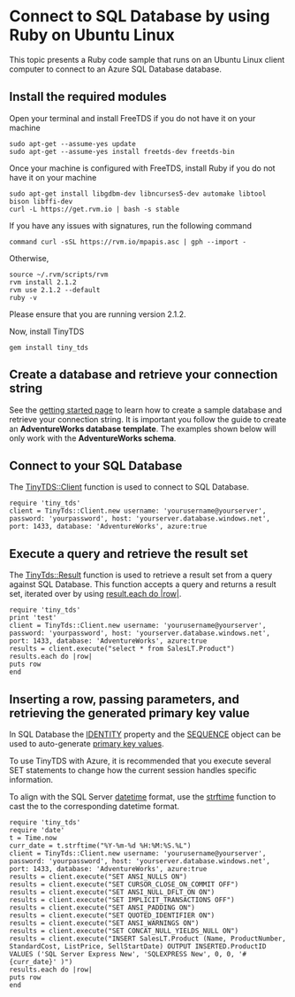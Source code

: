 <properties 
	pageTitle="Connect to SQL Database by using Ruby with TinyTDS on Ubuntu" 
	description="Give a code sample you can use to connect to Azure SQL Database."
	services="sql-database" 
	documentationCenter="" 
	authors="ajlam" 
	manager="jeffreyg" 
	editor=""/>


<tags 
	ms.service="sql-database" 
	ms.workload="sql-database" 
	ms.tgt_pltfrm="na" 
	ms.devlang="ruby" 
	ms.topic="article" 
	ms.date="07/10/2015" 
	ms.author="andrela"/>


# Connect to SQL Database by using Ruby on Ubuntu Linux

This topic presents a Ruby code sample that runs on an Ubuntu Linux client computer to connect to an Azure SQL Database database.


## Install the required modules
Open your terminal and install FreeTDS if you do not have it on your machine
	
    sudo apt-get --assume-yes update   
    sudo apt-get --assume-yes install freetds-dev freetds-bin


Once your machine is configured with FreeTDS, install Ruby if you do not have it on your machine
    
    sudo apt-get install libgdbm-dev libncurses5-dev automake libtool bison libffi-dev 
    curl -L https://get.rvm.io | bash -s stable

If you have any issues with signatures, run the following command

    command curl -sSL https://rvm.io/mpapis.asc | gph --import -  

Otherwise,

    source ~/.rvm/scripts/rvm 
    rvm install 2.1.2 
    rvm use 2.1.2 --default 
    ruby -v 

Please ensure that you are running version 2.1.2. 

Now, install TinyTDS

    gem install tiny_tds

## Create a database and retrieve your connection string
 
See the [getting started page](http://example.com/) to learn how to create a sample database and retrieve your connection string. It is important you follow the guide to create an **AdventureWorks database template**. The examples shown below will only work with the **AdventureWorks schema**. 
 

## Connect to your SQL Database
The [TinyTDS::Client](https://github.com/rails-sqlserver/tiny_tds) function is used to connect to SQL Database.

    require 'tiny_tds'        
    client = TinyTds::Client.new username: 'yourusername@yourserver', password: 'yourpassword', host: 'yourserver.database.windows.net', port: 1433, database: 'AdventureWorks', azure:true 

## Execute a query and retrieve the result set
The [TinyTds::Result](https://github.com/rails-sqlserver/tiny_tds) function is used to retrieve a result set from a query against SQL Database. This function accepts a query and returns a result set, iterated over by using [result.each do |row|](https://github.com/rails-sqlserver/tiny_tds).

	require 'tiny_tds'  
    print 'test'     
    client = TinyTds::Client.new username: 'yourusername@yourserver', password: 'yourpassword', host: 'yourserver.database.windows.net', port: 1433, database: 'AdventureWorks', azure:true 
    results = client.execute("select * from SalesLT.Product") 
    results.each do |row| 
    puts row 
    end 
    
## Inserting a row, passing parameters, and retrieving the generated primary key value
In SQL Database the [IDENTITY](https://msdn.microsoft.com/library/ms186775.aspx) property and the [SEQUENCE](https://msdn.microsoft.com/library/ff878058.aspx) object can be used to auto-generate [primary key values](https://msdn.microsoft.com/library/ms179610.aspx). 

To use TinyTDS with Azure, it is recommended that you execute several SET statements to change how the current session handles specific information.

To align with the SQL Server [datetime](https://msdn.microsoft.com/en-us/library/ms187819.aspx) format, use the [strftime](http://ruby-doc.org/core-2.2.0/Time.html#method-i-strftime) function to cast the to the corresponding datetime format. 

    require 'tiny_tds'     
    require 'date'
    t = Time.now
    curr_date = t.strftime("%Y-%m-%d %H:%M:%S.%L") 
    client = TinyTds::Client.new username: 'yourusername@yourserver', password: 'yourpassword', host: 'yourserver.database.windows.net', port: 1433, database: 'AdventureWorks', azure:true 
    results = client.execute("SET ANSI_NULLS ON")
    results = client.execute("SET CURSOR_CLOSE_ON_COMMIT OFF")
    results = client.execute("SET ANSI_NULL_DFLT_ON ON")
    results = client.execute("SET IMPLICIT_TRANSACTIONS OFF")
    results = client.execute("SET ANSI_PADDING ON")
    results = client.execute("SET QUOTED_IDENTIFIER ON")
    results = client.execute("SET ANSI_WARNINGS ON")
    results = client.execute("SET CONCAT_NULL_YIELDS_NULL ON")
    results = client.execute("INSERT SalesLT.Product (Name, ProductNumber, StandardCost, ListPrice, SellStartDate) OUTPUT INSERTED.ProductID VALUES ('SQL Server Express New', 'SQLEXPRESS New', 0, 0, '#{curr_date}' )")
    results.each do |row| 
    puts row
    end 
